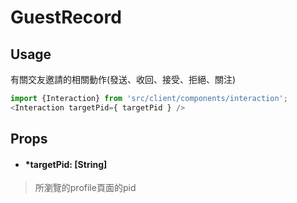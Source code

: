 # GuestRecord
## Usage
有關交友邀請的相關動作(發送、收回、接受、拒絕、關注)
```javascript
import {Interaction} from 'src/client/components/interaction';
<Interaction targetPid={ targetPid } />
```
## Props
- #### *targetPid: [String]
> 所瀏覽的profile頁面的pid
